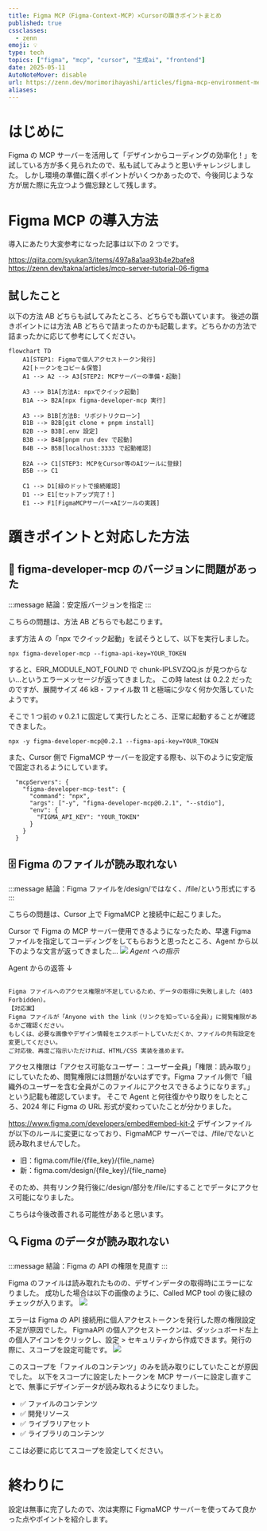 ```yaml
---
title: Figma MCP（Figma-Context-MCP）×Cursorの躓きポイントまとめ
published: true
cssclasses:
  - zenn
emoji: 💡
type: tech
topics: ["figma", "mcp", "cursor", "生成ai", "frontend"]
date: 2025-05-11
AutoNoteMover: disable
url: https://zenn.dev/morimorihayashi/articles/figma-mcp-environment-memo
aliases:
---
```


# はじめに

Figma の MCP サーバーを活用して「デザインからコーディングの効率化！」を試している方が多く見られたので、私も試してみようと思いチャレンジしました。
しかし環境の準備に躓くポイントがいくつかあったので、今後同じような方が居た際に先立つよう備忘録として残します。

# Figma MCP の導入方法

導入にあたり大変参考になった記事は以下の 2 つです。

https://qiita.com/syukan3/items/497a8a1aa93b4e2bafe8
https://zenn.dev/takna/articles/mcp-server-tutorial-06-figma

## 試したこと

以下の方法 AB どちらも試してみたところ、どちらでも躓いています。
後述の躓きポイントには方法 AB どちらで詰まったのかも記載します。どちらかの方法で詰まったかに応じて参考にしてください。

```mermaid
flowchart TD
    A1[STEP1: Figmaで個人アクセストークン発行]
    A2[トークンをコピー＆保管]
    A1 --> A2 --> A3[STEP2: MCPサーバーの準備・起動]

    A3 --> B1A[方法A: npxでクイック起動]
    B1A --> B2A[npx figma-developer-mcp 実行]

    A3 --> B1B[方法B: リポジトリクローン]
    B1B --> B2B[git clone + pnpm install]
    B2B --> B3B[.env 設定]
    B3B --> B4B[pnpm run dev で起動]
    B4B --> B5B[localhost:3333 で起動確認]

    B2A --> C1[STEP3: MCPをCursor等のAIツールに登録]
    B5B --> C1

    C1 --> D1[緑のドットで接続確認]
    D1 --> E1[セットアップ完了！]
    E1 --> F1[FigmaMCPサーバー×AIツールの実践]
```

# 躓きポイントと対応した方法

## 👷 figma-developer-mcp のバージョンに問題があった

:::message
結論：安定版バージョンを指定
:::

こちらの問題は、方法 AB どちらでも起こります。

まず方法 A の「npx でクイック起動」を試そうとして、以下を実行しました。

```
npx figma-developer-mcp --figma-api-key=YOUR_TOKEN
```

すると、ERR_MODULE_NOT_FOUND で chunk-IPLSVZQQ.js が見つからない…というエラーメッセージが返ってきました。
この時 latest は 0.2.2 だったのですが、展開サイズ 46 kB・ファイル数 11 と極端に少なく何か欠落していたようです。

そこで 1 つ前の v 0.2.1 に固定して実行したところ、正常に起動することが確認できました。

```
npx -y figma-developer-mcp@0.2.1 --figma-api-key=YOUR_TOKEN
```

また、Cursor 側で FigmaMCP サーバーを設定する際も、以下のように安定版で固定されるようにしています。

```
  "mcpServers": {
    "figma-developer-mcp-test": {
      "command": "npx",
      "args": ["-y", "figma-developer-mcp@0.2.1", "--stdio"],
      "env": {
        "FIGMA_API_KEY": "YOUR_TOKEN"
      }
    }
  }
```

## 🗄️ Figma のファイルが読み取れない

:::message
結論：Figma ファイルを/design/ではなく、/file/という形式にする
:::

こちらの問題は、Cursor 上で FigmaMCP と接続中に起こりました。

Cursor で Figma の MCP サーバー使用できるようになったため、早速 Figma ファイルを指定してコーディングをしてもらおうと思ったところ、Agent から以下のような文言が返ってきました…
![](/images/figma-mcp-environment-memo/ss-2025-05-11.png)
_Agent への指示_

Agent からの返答 ↓

```

Figma ファイルへのアクセス権限が不足しているため、データの取得に失敗しました（403 Forbidden）。
【対応案】
Figma ファイルが「Anyone with the link（リンクを知っている全員）」に閲覧権限があるかご確認ください。
もしくは、必要な画像やデザイン情報をエクスポートしていただくか、ファイルの共有設定を変更してください。
ご対応後、再度ご指示いただければ、HTML/CSS 実装を進めます。

```

アクセス権限は「アクセス可能なユーザー：ユーザー全員」「権限：読み取り」にしていたため、閲覧権限には問題がないはずです。Figma ファイル側で「組織外のユーザーを含む全員がこのファイルにアクセスできるようになります。」という記載も確認しています。
そこで Agent と何往復かやり取りをしたところ、2024 年に Figma の URL 形式が変わっていたことが分かりました。

https://www.figma.com/developers/embed#embed-kit-2
デザインファイルが以下のルールに変更になっており、FigmaMCP サーバーでは、/file/でないと読み取れませんでした。

- 旧：figma.com/file/{file_key}/{file_name}
- 新：figma.com/design/{file_key}/{file_name}

そのため、共有リンク発行後に/design/部分を/file/にすることでデータにアクセス可能になりました。

こちらは今後改善される可能性があると思います。

## 🔍️ Figma のデータが読み取れない

:::message
結論：Figma の API の権限を見直す
:::

Figma のファイルは読み取れたものの、デザインデータの取得時にエラーになりました。
成功した場合は以下の画像のように、Called MCP tool の後に緑のチェックが入ります。
![](/images/figma-mcp-environment-memo/2025-05-11-181121.png)

エラーは Figma の API 接続用に個人アクセストークンを発行した際の権限設定不足が原因でした。
FigmaAPI の個人アクセストークンは、ダッシュボード左上の個人アイコンをクリックし、設定 > セキュリティから作成できます。発行の際に、スコープを設定可能です。
![](/images/figma-mcp-environment-memo/2025-05-11-181721.png)

このスコープを「ファイルのコンテンツ」のみを読み取りにしていたことが原因でした。
以下をスコープに設定したトークンを MCP サーバーに設定し直すことで、無事にデザインデータが読み取れるようになりました。

- ✅ ファイルのコンテンツ
- ✅ 開発リソース
- ✅ ライブラリアセット
- ✅ ライブラリのコンテンツ

ここは必要に応じてスコープを設定してください。

# 終わりに

設定は無事に完了したので、次は実際に FigmaMCP サーバーを使ってみて良かった点やポイントを紹介します。
